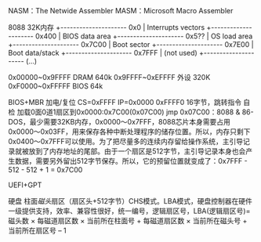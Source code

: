 NASM：The Netwide Assembler
MASM：Microsoft Macro Assembler

8088 32K内存
+--------------------- 0x0
| Interrupts vectors
+--------------------- 0x400
| BIOS data area
+--------------------- 0x5??
| OS load area
+--------------------- 0x7C00
| Boot sector
+--------------------- 0x7E00
| Boot data/stack
+--------------------- 0x7FFF
| (not used)
+--------------------- (...)

0x00000~0x9FFFF DRAM 640k
0x9FFFF~0xEFFFF 外设 320K
0xF0000~0xFFFFF BIOS  64k


BIOS+MBR
    加电/复位 CS=0xFFFF IP=0x0000 0xFFFF0 16字节，跳转指令
    自检
    加载0面0道1扇区到0x0000:0x7C00(0x07C00)
    jmp
0x07C00：8088 & 86-DOS，最少需要32KB内存，0x0000～0x7FFF，8088芯片本身需要占用0x0000～0x03FF，用来保存各种中断处理程序的储存位置。所以，内存只剩下0x0400～0x7FFF可以使用。为了把尽量多的连续内存留给操作系统，主引导记录就被放到了内存地址的尾部。由于一个扇区是512字节，主引导记录本身也会产生数据，需要另外留出512字节保存。所以，它的预留位置就变成了：0x7FFF - 512 - 512 + 1 = 0x7C00

UEFI+GPT

硬盘 柱面*磁头*扇区（扇区头+512字节）CHS模式。LBA模式，硬盘控制器在硬件一级提供支持，效率、兼容性很好，统一编号，逻辑扇区号，LBA(逻辑扇区号)=磁头数 × 每磁道扇区数 × 当前所在柱面号 + 每磁道扇区数 × 当前所在磁头号 + 当前所在扇区号 – 1
